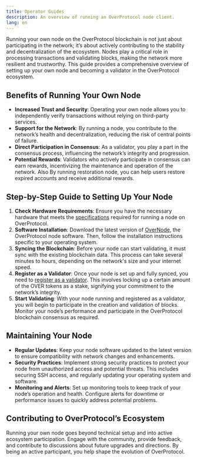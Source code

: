 ```yaml
---
title: Operator Guides
description: An overview of running an OverProtocol node client.
lang: en
---
```


Running your own node on the OverProtocol blockchain is not just about participating in the network; it’s about actively contributing to the stability and decentralization of the ecosystem. Nodes play a critical role in processing transactions and validating blocks, making the network more resilient and trustworthy. This guide provides a comprehensive overview of setting up your own node and becoming a validator in the OverProtocol ecosystem.

## Benefits of Running Your Own Node

- **Increased Trust and Security**: Operating your own node allows you to independently verify transactions without relying on third-party services.
- **Support for the Network**: By running a node, you contribute to the network’s health and decentralization, reducing the risk of central points of failure.
- **Direct Participation in Consensus**: As a validator, you play a part in the consensus process, influencing the network’s integrity and progression.
- **Potential Rewards**: Validators who actively participate in consensus can earn rewards, incentivizing the maintenance and operation of the network. Also By running restoration node, you can help users restore expired accounts and receive additional rewards.

## Step-by-Step Guide to Setting Up Your Node

1. **Check Hardware Requirements**: Ensure you have the necessary hardware that meets the [specifications](/operators/system-requirements) required for running a node on OverProtocol.
2. **Software Installation**: Download the latest version of [OverNode](https://over.network/overnode), the OverProtocol node software. Then, follow the installation instructions specific to your operating system.
3. **Syncing the Blockchain**: Before your node can start validating, it must sync with the existing blockchain data. This process can take several minutes to hours, depending on the network's size and your internet speed.
4. **Register as a Validator**: Once your node is set up and fully synced, you need to [register as a validator](/operators/operate-validators). This involves locking up a certain amount of the OVER tokens as a stake, signifying your commitment to the network’s integrity.
5. **Start Validating**: With your node running and registered as a validator, you will begin to participate in the creation and validation of blocks. Monitor your node’s performance and participate in the OverProtocol blockchain consensus as required.

## Maintaining Your Node

- **Regular Updates**: Keep your node software updated to the latest version to ensure compatibility with network changes and enhancements.
- **Security Practices**: Implement strong security practices to protect your node from unauthorized access and potential threats. This includes securing SSH access, and regularly updating your operating system and software.
- **Monitoring and Alerts**: Set up monitoring tools to keep track of your node’s operation and health. Configure alerts for downtime or performance issues to quickly address potential problems.

## Contributing to OverProtocol’s Ecosystem

Running your own node goes beyond technical setup and into active ecosystem participation. Engage with the community, provide feedback, and contribute to discussions about future upgrades and directions. By being an active participant, you help shape the evolution of OverProtocol.
